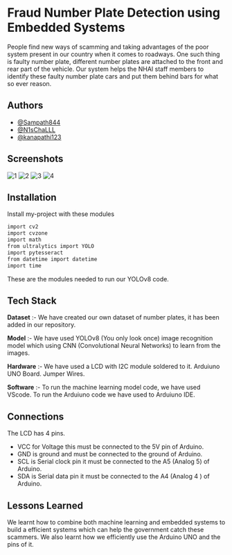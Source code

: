 
# Fraud Number Plate Detection using Embedded Systems

People find new ways of scamming and taking advantages of the poor system present in our country when it comes to roadways. One such thing is faulty number plate, different number plates are attached to the front and rear part of the vehicle. Our system helps the NHAI staff members to identify these faulty number plate cars and put them behind bars for what so ever reason. 


## Authors

- [@Sampath844](https://github.com/Sampath844)
- [@N1sChaLLL](https://github.com/N1sChaLLL)
- [@kanapathi123](https://github.com/kanapathi123)


## Screenshots

![1](https://github.com/user-attachments/assets/cca0f71f-fa20-4602-a58c-c6005c70c629)
![2](https://github.com/user-attachments/assets/dfa5ccf0-b0a8-4396-bda7-45fff9d5bf69)
![3](https://github.com/user-attachments/assets/f544239a-cf55-49af-bb48-26600e269a06)
![4](https://github.com/user-attachments/assets/6c71e62c-3269-40cc-af13-a9c402fc6e15)



## Installation

Install my-project with these modules

```bash
import cv2
import cvzone
import math
from ultralytics import YOLO
import pytesseract
from datetime import datetime
import time
```
These are the modules needed to run our YOLOv8 code.
    
## Tech Stack

**Dataset** :- We have created our own dataset of number plates, it has been added in our repository.

**Model** :- We have used YOLOv8 (You only look once) image recognition model which using CNN (Convolutional Neural Networks) to learn from the images.

**Hardware** :- We have used a LCD with I2C module soldered to it. Arduiuno UNO Board. Jumper Wires.

**Software** :- To run the machine learning model code, we have used VScode. To run the Arduiuno code we have used to Arduiuno IDE.



## Connections

The LCD has 4 pins. 
- VCC for Voltage this must be connected to the 5V pin of Arduino.
- GND is ground and must be connected to the ground of Arduino.
- SCL is Serial clock pin it must be connected to the A5 (Analog 5) of Arduino.
- SDA is Serial data pin it must be connected to the A4 (Analog 4 ) of Arduino.


## Lessons Learned

We learnt how to combine both machine learning and embedded systems to build a efficient systems which can help the government catch these scammers. We also learnt how we efficiently use the Arduino UNO and the pins of it. 
